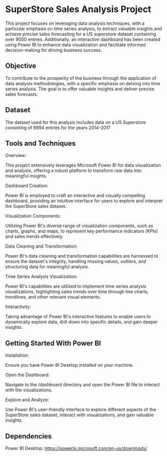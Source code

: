 
# SuperStore Sales Analysis Project 

This project focuses on leveraging data analysis techniques, with a particular emphasis on time series analysis, to extract valuable insights and achieve precise sales forecasting for a US superstore dataset containing over 9000 entries. Additionally, an interactive dashboard has been created using Power BI to enhance data visualization and facilitate informed decision-making for driving business success.



## Objective
To contribute to the prosperity of the business through the application of data analysis methodologies, with a specific emphasis on delving into time series analysis. The goal is to offer valuable insights and deliver precise sales forecasts.
## Dataset
The dataset used for this analysis includes data on a US Superstore consisting of 9994 entries for the years 2014-2017
## Tools and Techniques
Overview:

This project extensively leverages Microsoft Power BI for data visualization and analysis, offering a robust platform to transform raw data into meaningful insights.

Dashboard Creation:

Power BI is employed to craft an interactive and visually compelling dashboard, providing an intuitive interface for users to explore and interpret the SuperStore sales dataset.

Visualization Components:

Utilizing Power BI's diverse range of visualization components, such as charts, graphs, and maps, to represent key performance indicators (KPIs) and sales trends effectively.

Data Cleaning and Transformation:

Power BI's data cleaning and transformation capabilities are harnessed to ensure the dataset's integrity, handling missing values, outliers, and structuring data for meaningful analysis.

Time Series Analysis Visualization:

Power BI's capabilities are utilized to implement time series analysis visualizations, highlighting sales trends over time through line charts, trendlines, and other relevant visual elements.

Interactivity:

Taking advantage of Power BI's interactive features to enable users to dynamically explore data, drill down into specific details, and gain deeper insights.

## Getting Started With Power BI
Installation:

Ensure you have Power BI Desktop installed on your machine.

Open the Dashboard:

Navigate to the /dashboard directory and open the Power BI file to interact with the visualizations.

Explore and Analyze:

Use Power BI's user-friendly interface to explore different aspects of the SuperStore sales dataset, interact with visualizations, and gain valuable insights.
## Dependencies
Power BI Desktop:
https://powerbi.microsoft.com/en-us/downloads/